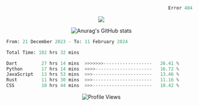 ```python
                                                            Error 404   :(
```

<p align="center">
  <a href="https://skillicons.dev">
    <img src="https://skillicons.dev/icons?i=py,ts,rust,java" />
  </a>
</p>

<p align="center">
  <img alt="Anurag's GitHub stats" src="https://github-readme-stats.vercel.app/api?username=Kernel-rb&show_icons=true&theme=tokyonight">
</p>



<!--START_SECTION:waka-->

```python
From: 21 December 2023 - To: 11 February 2024

Total Time: 102 hrs 32 mins

Dart         27 hrs 14 mins  >>>>>>>------------------   26.41 %
Python       17 hrs 14 mins  >>>>---------------------   16.72 %
JavaScript   13 hrs 53 mins  >>>----------------------   13.46 %
Rust         11 hrs 30 mins  >>>----------------------   11.16 %
CSS          10 hrs 44 mins  >>>----------------------   10.42 %
```

<!--END_SECTION:waka-->


<div align="center">
  <img src="https://komarev.com/ghpvc/?username=Kernel-rb&label=PROFILE+VIEWS" alt="Profile Views">
</div>
